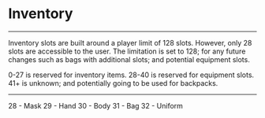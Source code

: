 # Inventory

---

Inventory slots are built around a player limit of 128 slots. However, only 28 slots are accessible to the user. The limitation is set to 128; for any future changes such as bags with additional slots; and potential equipment slots.

0-27 is reserved for inventory items.
28-40 is reserved for equipment slots.
41+ is unknown; and potentially going to be used for backpacks.

---

28 - Mask
29 - Hand
30 - Body
31 - Bag
32 - Uniform
